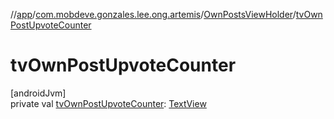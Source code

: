 //[app](../../../index.md)/[com.mobdeve.gonzales.lee.ong.artemis](../index.md)/[OwnPostsViewHolder](index.md)/[tvOwnPostUpvoteCounter](tv-own-post-upvote-counter.md)

# tvOwnPostUpvoteCounter

[androidJvm]\
private val [tvOwnPostUpvoteCounter](tv-own-post-upvote-counter.md): [TextView](https://developer.android.com/reference/kotlin/android/widget/TextView.html)
